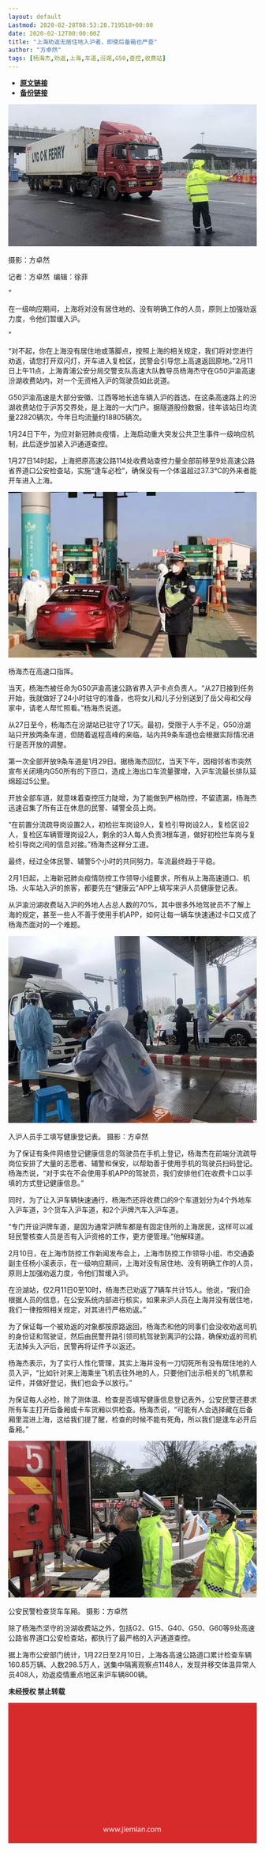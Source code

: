```yaml
---
layout: default
Lastmod: 2020-02-28T08:53:28.719518+00:00
date: 2020-02-12T00:00:00Z
title: "上海劝返无居住地入沪者，即使后备箱也严查"
author: "方卓然"
tags: [杨海杰,劝返,上海,车道,汾湖,G50,查控,收费站]
---
```


* [**原文链接**](http://mp.weixin.qq.com/s?__biz=MjM5NTE0ODc2Nw==&mid=2650463094&idx=4&sn=7abbb734c5d6b7196c3044016c6dbbbe&chksm=bef29dc6898514d0a127a4979050daa9b2aa6e4d8e66a4adb08acb1ddeeb757a153f857b007d#rd)
* [**备份链接**](http://archive.today/PVQlx)


![](/images/post/f12b5d6961bdcddd80e18ecb6a767dc4.jpg)

摄影：方卓然

记者：方卓然  编辑：徐菲

“

  

在一级响应期间，上海将对没有居住地的、没有明确工作的人员，原则上加强劝返力度，令他们暂缓入沪。

  

”

“对不起，你在上海没有居住地或落脚点，按照上海的相关规定，我们将对您进行劝返，请您打开双闪灯，开车进入复检区，民警会引导您上高速返回原地。”2月11日上午11点，上海青浦公安分局交警支队高速大队教导员杨海杰守在G50沪渝高速汾湖收费站内，对一个无资格入沪的驾驶员如此说道。  

G50沪渝高速是大部分安徽、江西等地长途车辆入沪的首选，在这条高速路上的汾湖收费站位于沪苏交界处，是上海的一大门户。据隧道股份数据，往年该站日均流量22820辆次，今年日均流量约18805辆次。

1月24日下午，为应对新冠肺炎疫情，上海启动重大突发公共卫生事件一级响应机制，此后逐步加紧入沪通道查控。

1月27日14时起，上海把原高速公路114处收费站查控力量全部前移至9处高速公路省界道口公安检查站，实施“逢车必检”，确保没有一个体温超过37.3℃的外来者能开车进入上海。

![](/images/post/8a5a75b739b49708b8ec24f285bdb525.jpg)

杨海杰在高速口指挥。

当天，杨海杰被任命为G50沪渝高速公路省界入沪卡点负责人。“从27日接到任务开始，我就做好了24小时驻守的准备，也将女儿和儿子分别送到了岳父母和父母家中，请老人帮忙照看。”杨海杰说道。

从27日至今，杨海杰在汾湖站已驻守了17天。最初，受限于人手不足，G50汾湖站只开放两条车道，但随着返程高峰的来临，站内共9条车道也会根据实际情况进行是否开放的调整。

第一次全部开放9条车道是1月29日。据杨海杰回忆，当天下午，因相邻省市突然宣布关闭境内G50所有的下匝口，造成上海出口车流量骤增，入沪车流最长排队延绵超过5公里。

开放全部车道，就意味着查控压力陡增，为了能做到严格防控，不留遗漏，杨海杰迅速召集了所有正在休息的民警、辅警全员上岗。

“在前置分流疏导岗设置2人，初检拦车岗设9人，复检引导岗设2人，复检区设2人，复检区车辆管理岗设2人，剩余的3人每人负责3根车道，做好初检拦车岗与复检引导岗之间的信息对接。”杨海杰这样分工道。

最终，经过全体民警、辅警5个小时的共同努力，车流最终趋于平稳。

2月1日起，上海新冠肺炎疫情防控工作领导小组要求，所有从上海高速道口、机场、火车站入沪的旅客，都要先在“健康云”APP上填写来沪人员健康登记表。

从沪渝汾湖收费站入沪的外地人占总人数的70%，其中很多外地驾驶员不了解上海的规定，甚至一些人不善于使用手机APP，如何让每一辆车快速通过卡口又成了杨海杰面对的一个难题。

![](/images/post/5ce35cce67ba89ce3e16ca43a593771e.jpg)

入沪人员手工填写健康登记表。 摄影：方卓然

为了保证有条件网络登记健康信息的驾驶员在手机上登记，杨海杰在前端分流疏导岗位安排了大量的志愿者、辅警和保安，以帮助善于使用手机的驾驶员扫码登记。杨海杰说，“对于实在不会使用手机APP的驾驶员，我们安排他们在收费卡口以手填的方式登记健康信息。”

同时，为了让入沪车辆快速通行，杨海杰还将收费口的9个车道划分为4个外地车入沪车道，3个货车入沪车道，和2个沪牌汽车入沪车道。

“专门开设沪牌车道，是因为通常沪牌车都是有固定住所的上海居民，这样可以减轻民警核查人员是否有入沪资格的工作，更方便管理。”他解释道。

2月10日，在上海市防控工作新闻发布会上，上海市防控工作领导小组、市交通委副主任杨小溪表示，在一级响应期间，上海对没有居住地、没有明确工作的人员，原则上加强劝返力度，令他们暂缓入沪。

在汾湖站，仅2月11日0至10时，杨海杰已劝返了7辆车共计15人。他说，“我们会根据人员的信息，在公安系统内部进行核实，如果来沪人员在上海并没有居住地，我们一律按照相关规定，对其进行严格劝返。”

为了保证每一个被劝返的对象都按原路返回，杨海杰和他的同事们会没收劝返司机的身份证和驾驶证，然后由民警开路引领司机驾驶到离沪的公路，确保劝返的司机无法掉头入沪后，民警再将证件予以返还。

杨海杰表示，为了实行人性化管理，其实上海并没有一刀切死所有没有居住地的人员入沪，“比如针对来上海乘坐飞机去往外地的人，只要他们出示相关的飞机票和证件，并做好登记，我们也会予以放行。”

为保证每人必检，除了测体温、检查是否填写健康信息登记表外，公安民警还要求所有车主打开后备厢或卡车货厢以供检查。杨海杰说，“可能有人会选择藏在后备厢里混进上海，这给我们提了醒，检查的时候不能有死角，所以我们是逢车必开后备厢。”

![](/images/post/94d4f9b615cfaf810eea0712ba5a1cc7.jpg)

公安民警检查货车车厢。 摄影：方卓然

除了杨海杰坚守的汾湖收费站之外，包括G2、G15、G40、G50、G60等9处高速公路省界道口公安检查站，都执行了最严格的入沪通道查控。

据上海市公安部门统计，1月22日至2月10日，上海各高速公路道口累计检查车辆160.85万辆、人数298.5万人，送集中隔离观察点1148人，发现并移交体温异常人员408人，劝返疫情重点地区来沪车辆800辆。

  

**未经授权 禁止转载**

  

  

![](/images/post/3ef9527fd7edfb43b0c70486c7a956af.jpg)

